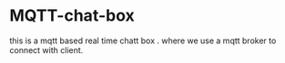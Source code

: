 # MQTT-chat-box
this is a mqtt based real time chatt box .
where we use a mqtt broker to connect with client.
